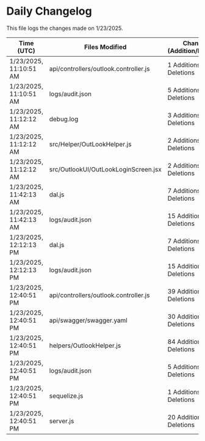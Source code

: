 # Daily Changelog

This file logs the changes made on 1/23/2025.

| Time (UTC)             | Files Modified                    | Changes (Addition/Deletion) |
|------------------------|-----------------------------------|-----------------------------|
| 1/23/2025, 11:10:51 AM | api/controllers/outlook.controller.js | 1 Additions & 1 Deletions |
| 1/23/2025, 11:10:51 AM | logs/audit.json | 5 Additions & 5 Deletions |
| 1/23/2025, 11:12:12 AM | debug.log | 3 Additions & 0 Deletions|
| 1/23/2025, 11:12:12 AM | src/Helper/OutLookHelper.js | 2 Additions & 1 Deletions|
| 1/23/2025, 11:12:12 AM | src/OutlookUI/OutLookLoginScreen.jsx | 2 Additions & 0 Deletions|
| 1/23/2025, 11:42:13 AM | dal.js | 7 Additions & 9 Deletions|
| 1/23/2025, 11:42:13 AM | logs/audit.json | 15 Additions & 15 Deletions|
| 1/23/2025, 12:12:13 PM | dal.js | 7 Additions & 9 Deletions|
| 1/23/2025, 12:12:13 PM | logs/audit.json | 15 Additions & 15 Deletions|
| 1/23/2025, 12:40:51 PM | api/controllers/outlook.controller.js | 39 Additions & 8 Deletions|
| 1/23/2025, 12:40:51 PM | api/swagger/swagger.yaml | 30 Additions & 0 Deletions|
| 1/23/2025, 12:40:51 PM | helpers/OutlookHelper.js | 84 Additions & 2 Deletions|
| 1/23/2025, 12:40:51 PM | logs/audit.json | 5 Additions & 5 Deletions|
| 1/23/2025, 12:40:51 PM | sequelize.js | 1 Additions & 1 Deletions|
| 1/23/2025, 12:40:51 PM | server.js | 20 Additions & 25 Deletions|
